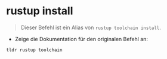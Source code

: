 # rustup install

> Dieser Befehl ist ein Alias von `rustup toolchain install`.

- Zeige die Dokumentation für den originalen Befehl an:

`tldr rustup toolchain`
